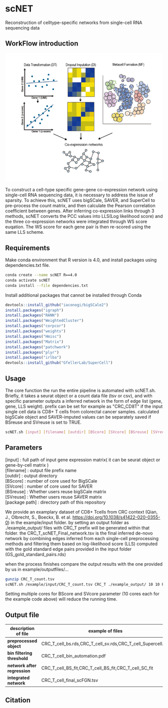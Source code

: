 # scNET

Reconstruction of celltype-specific networks from single-cell RNA sequencing data
## WorkFlow introduction
![](image/introduction.png)


To construct a cell-type specific gene-gene co-expression network using single-cell RNA sequencing data, it is necessary to address the issue of sparsity. To achieve this, scNET uses bigSCale, SAVER, and SuperCell to pre-process the count matrix, and then calculate the Pearson correlation coefficient between genes. After inferring co-expression links through 3 methods, scNET converts the PCC values into LLS(Log likelihood score) and the three co-expression networks were integrated through WS score euqation. The WS score for each gene pair is then re-scored using the same LLS scheme.

## Requirements
Make conda environment that R version is 4.0, and install packages using dependencies.txt file.
```bash
conda create --name scNET R==4.0
conda activate scNET
conda install --file dependencies.txt
```
Install additional packages that cannot be installed through Conda
```R
devtools::install_github("iaconogi/bigSCale2")
install.packages("igraph")
install.packages("RANN")
install.packages("WeightedCluster")
install.packages("corpcor")
install.packages("weights")
install.packages("Hmisc")
install.packages("Matrix")
install.packages("patchwork")
install.packages("plyr")
install.packages("irlba")
devtools::install_github("GfellerLab/SuperCell")
```
## Usage
The core function the run the entire pipeline is automated with scNET.sh. Briefly, it takes a seurat object or a count data file (tsv or csv), and with specific parameter outputs a inferred network in the form of edge list (gene, gene, LLS weight). prefix can be set for example as "CRC_CD8T" if the input single cell data is CD8+ T cells from colorectal cancer samples. calculated bigSCale object and SAVER-imputed values can be separately saved if BSreuse and SVreuse is set to TRUE.
```bash
scNET.sh [input] [filename] [outdir] [BScore] [SVcore] [BSreuse] [SVreuse] [package path]
```
## Parameters
[input] : full path of input gene expression matrix( it can be seurat object or gene-by-cell matrix )<br/>
[filename] : output file prefix name<br/>
[outdir] : output directory<br/>
[BScore] : number of core used for BigSCale<br/>
[SVcore] : number of core used for SAVER<br/>
[BSreuse] : Whether users reuse bigSCale matrix<br/>
[SVreuse] : Whether users reuse SAVER matrix<br/>
[package path] : directory path of this repository<br/>

We provide an examplary dataset of CD8+ Tcells from CRC context (Qian, J., Olbrecht, S., Boeckx, B. et al. https://doi.org/10.1038/s41422-020-0355-0) in the example/input folder. by setting an output folder as ./example_output/ files with CRC_T prefix will be generated within that folder. the CRC_T_scNET_Final_network.tsv is the final inferred de-novo network by combining edges inferred from each single-cell preprocessing methods and filtering them based on log-likelihood score (LLS) computed with the gold standard edge pairs provided in the input folder (GS_gold_standard_pairs.rds)

when the process finishes compare the output results with the one provided by us in example/outputfiles/...

```bash
gunzip CRC_T_count.tsv
scNET.sh /example/input/CRC_T_count.tsv CRC_T ./example_output/ 10 10 F F /scNET/
```
Setting multiple cores for BScore and SVcore parameter (10 cores each for the example code above) will reduce the running time.
## Output file
description of file | example of files|
---|---|
**preprocessed object**|CRC_T_cell_bs.rds,CRC_T_cell_sv.rds,CRC_T_cell_Supercell.tsv|
**bin filtering threshold**|CRC_T_cell_bin_automation.pdf|
**network after regression**|CRC_T_cell_BS_fit,CRC_T_cell_BS_fit,CRC_T_cell_SC_fit|
**integrated network**|CRC_T_cell_final_scFGN.tsv|


## Citation
